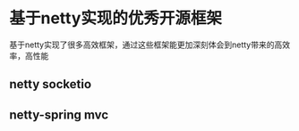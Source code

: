 # 基于netty实现的优秀开源框架

基于netty实现了很多高效框架，通过这些框架能更加深刻体会到netty带来的高效率，高性能

## netty socketio



## netty-spring mvc



